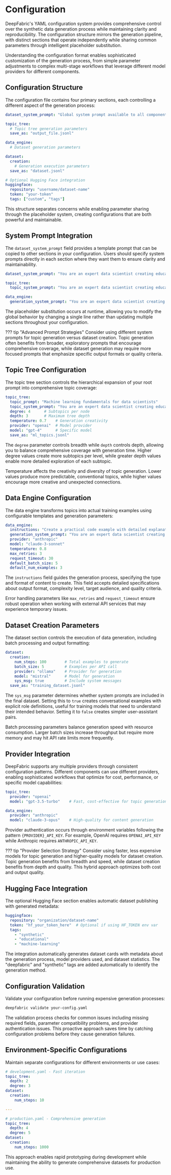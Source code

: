 # Configuration

DeepFabric's YAML configuration system provides comprehensive control over the synthetic data generation process while maintaining clarity and reproducibility. The configuration structure mirrors the generation pipeline, with distinct sections that operate independently while sharing common parameters through intelligent placeholder substitution.

Understanding the configuration format enables sophisticated customization of the generation process, from simple parameter adjustments to complex multi-stage workflows that leverage different model providers for different components.

## Configuration Structure

The configuration file contains four primary sections, each controlling a different aspect of the generation process:

```yaml
dataset_system_prompt: "Global system prompt available to all components"

topic_tree:
  # Topic tree generation parameters
  save_as: "output_file.jsonl"

data_engine:
  # Dataset generation parameters

dataset:
  creation:
    # Generation execution parameters
  save_as: "dataset.jsonl"

# Optional Hugging Face integration
huggingface:
  repository: "username/dataset-name"
  token: "your-token"
  tags: ["custom", "tags"]
```

This structure separates concerns while enabling parameter sharing through the placeholder system, creating configurations that are both powerful and maintainable.

## System Prompt Integration

The `dataset_system_prompt` field provides a template prompt that can be copied to other sections in your configuration. Users should specify system prompts directly in each section where they want them to ensure clarity and maintainability.

```yaml
dataset_system_prompt: "You are an expert data scientist creating educational content for machine learning practitioners."

topic_tree:
  topic_system_prompt: "You are an expert data scientist creating educational content for machine learning practitioners."

data_engine:
  generation_system_prompt: "You are an expert data scientist creating educational content for machine learning practitioners."
```

The placeholder substitution occurs at runtime, allowing you to modify the global behavior by changing a single line rather than updating multiple sections throughout your configuration.

??? tip "Advanced Prompt Strategies"
    Consider using different system prompts for topic generation versus dataset creation. Topic generation often benefits from broader, exploratory prompts that encourage comprehensive coverage, while dataset generation may require more focused prompts that emphasize specific output formats or quality criteria.

## Topic Tree Configuration

The topic tree section controls the hierarchical expansion of your root prompt into comprehensive topic coverage:

```yaml
topic_tree:
  topic_prompt: "Machine learning fundamentals for data scientists"
  topic_system_prompt: "You are an expert data scientist creating educational content for machine learning practitioners."
  degree: 4      # Subtopics per node
  depth: 3       # Maximum tree depth
  temperature: 0.7    # Generation creativity
  provider: "openai"  # Model provider
  model: "gpt-4"      # Specific model
  save_as: "ml_topics.jsonl"
```

The `degree` parameter controls breadth while `depth` controls depth, allowing you to balance comprehensive coverage with generation time. Higher degree values create more subtopics per level, while greater depth values enable more detailed exploration of each subtopic.

Temperature affects the creativity and diversity of topic generation. Lower values produce more predictable, conventional topics, while higher values encourage more creative and unexpected connections.

## Data Engine Configuration

The data engine transforms topics into actual training examples using configurable templates and generation parameters:

```yaml
data_engine:
  instructions: "Create a practical code example with detailed explanation"
  generation_system_prompt: "You are an expert data scientist creating educational content for machine learning practitioners."
  provider: "anthropic"
  model: "claude-3-sonnet"
  temperature: 0.8
  max_retries: 3
  request_timeout: 30
  default_batch_size: 5
  default_num_examples: 3
```

The `instructions` field guides the generation process, specifying the type and format of content to create. This field accepts detailed specifications about output format, complexity level, target audience, and quality criteria.

Error handling parameters like `max_retries` and `request_timeout` ensure robust operation when working with external API services that may experience temporary issues.

## Dataset Creation Parameters

The dataset section controls the execution of data generation, including batch processing and output formatting:

```yaml
dataset:
  creation:
    num_steps: 100        # Total examples to generate
    batch_size: 5         # Examples per API call
    provider: "ollama"    # Provider for generation
    model: "mistral"      # Model for generation
    sys_msg: true         # Include system messages
  save_as: "training_dataset.jsonl"
```

The `sys_msg` parameter determines whether system prompts are included in the final dataset. Setting this to `true` creates conversational examples with explicit role definitions, useful for training models that need to understand their intended behavior. Setting it to `false` creates simpler user-assistant pairs.

Batch processing parameters balance generation speed with resource consumption. Larger batch sizes increase throughput but require more memory and may hit API rate limits more frequently.

## Provider Integration

DeepFabric supports any multiple providers through consistent configuration patterns. Different components can use different providers, enabling sophisticated workflows that optimize for cost, performance, or specific model capabilities:

```yaml
topic_tree:
  provider: "openai"
  model: "gpt-3.5-turbo"    # Fast, cost-effective for topic generation

data_engine:
  provider: "anthropic"
  model: "claude-3-opus"    # High-quality for content generation
```

Provider authentication occurs through environment variables following the pattern `{PROVIDER}_API_KEY`. For example, OpenAI requires `OPENAI_API_KEY` while Anthropic requires `ANTHROPIC_API_KEY`.

??? tip "Provider Selection Strategy"
    Consider using faster, less expensive models for topic generation and higher-quality models for dataset creation. Topic generation benefits from breadth and speed, while dataset creation benefits from depth and quality. This hybrid approach optimizes both cost and output quality.

## Hugging Face Integration

The optional Hugging Face section enables automatic dataset publishing with generated metadata:

```yaml
huggingface:
  repository: "organization/dataset-name"
  token: "hf_your_token_here"  # Optional if using HF_TOKEN env var
  tags:
    - "synthetic"
    - "educational"
    - "machine-learning"
```

The integration automatically generates dataset cards with metadata about the generation process, model providers used, and dataset statistics. The "deepfabric" and "synthetic" tags are added automatically to identify the generation method.

## Configuration Validation

Validate your configuration before running expensive generation processes:

```bash
deepfabric validate your-config.yaml
```

The validation process checks for common issues including missing required fields, parameter compatibility problems, and provider authentication issues. This proactive approach saves time by catching configuration problems before they cause generation failures.

## Environment-Specific Configurations

Maintain separate configurations for different environments or use cases:

```yaml
# development.yaml - Fast iteration
topic_tree:
  depth: 2
  degree: 3
dataset:
  creation:
    num_steps: 10

---

# production.yaml - Comprehensive generation
topic_tree:
  depth: 4
  degree: 5
dataset:
  creation:
    num_steps: 1000
```

This approach enables rapid prototyping during development while maintaining the ability to generate comprehensive datasets for production use.